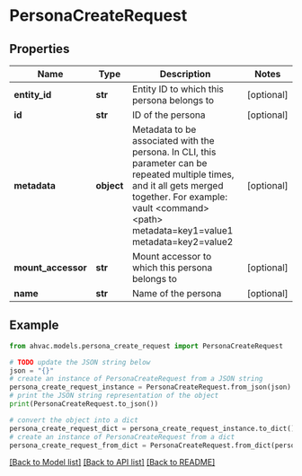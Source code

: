 # PersonaCreateRequest


## Properties

Name | Type | Description | Notes
------------ | ------------- | ------------- | -------------
**entity_id** | **str** | Entity ID to which this persona belongs to | [optional] 
**id** | **str** | ID of the persona | [optional] 
**metadata** | **object** | Metadata to be associated with the persona. In CLI, this parameter can be repeated multiple times, and it all gets merged together. For example: vault &lt;command&gt; &lt;path&gt; metadata&#x3D;key1&#x3D;value1 metadata&#x3D;key2&#x3D;value2 | [optional] 
**mount_accessor** | **str** | Mount accessor to which this persona belongs to | [optional] 
**name** | **str** | Name of the persona | [optional] 

## Example

```python
from ahvac.models.persona_create_request import PersonaCreateRequest

# TODO update the JSON string below
json = "{}"
# create an instance of PersonaCreateRequest from a JSON string
persona_create_request_instance = PersonaCreateRequest.from_json(json)
# print the JSON string representation of the object
print(PersonaCreateRequest.to_json())

# convert the object into a dict
persona_create_request_dict = persona_create_request_instance.to_dict()
# create an instance of PersonaCreateRequest from a dict
persona_create_request_from_dict = PersonaCreateRequest.from_dict(persona_create_request_dict)
```
[[Back to Model list]](../README.md#documentation-for-models) [[Back to API list]](../README.md#documentation-for-api-endpoints) [[Back to README]](../README.md)


